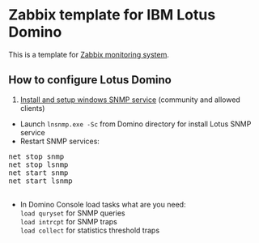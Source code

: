 Zabbix template for IBM Lotus Domino
======================================

This is a template for [Zabbix monitoring system](http://www.zabbix.com/ "Zabbix website").

How to configure Lotus Domino
---------------------------------------------
1. [Install and setup windows SNMP service](https://support.powerdnn.com/KB/a764/how-to-install-snmp-and-configure-the-community-string.aspx) (community and allowed clients)
- Launch ``lnsnmp.exe -Sc`` from Domino directory for install Lotus SNMP service
- Restart SNMP services:
 <pre>
net stop snmp
net stop lsnmp
net start snmp
net start lsnmp
 </pre>

- In Domino Console load tasks what are you need:<br />
  ``load quryset`` for SNMP queries<br />
  ``load intrcpt`` for SNMP traps<br />
  ``load collect`` for statistics threshold traps

